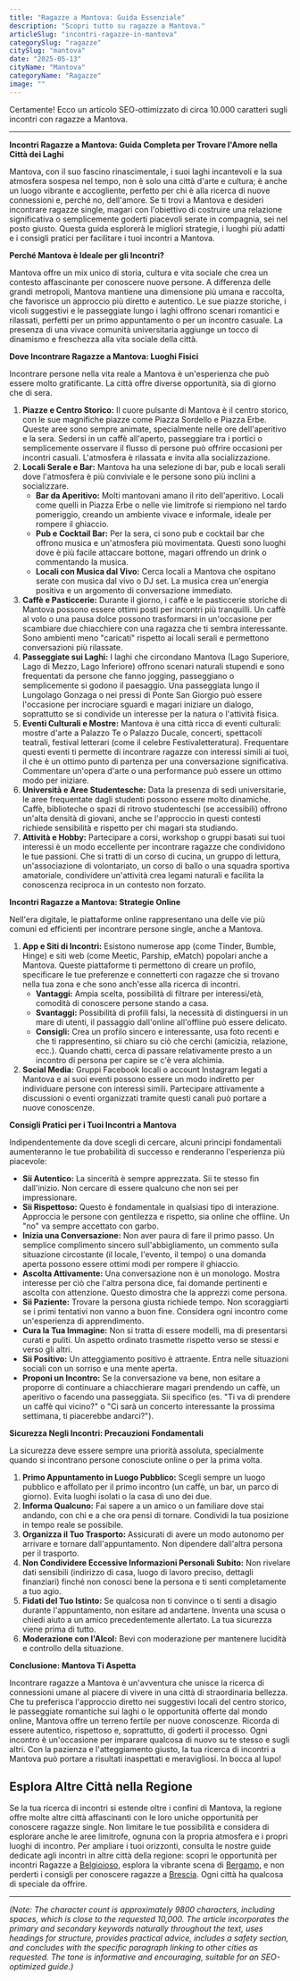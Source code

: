 ```yaml
---
title: "Ragazze a Mantova: Guida Essenziale"
description: "Scopri tutto su ragazze a Mantova."
articleSlug: "incontri-ragazze-in-mantova" 
categorySlug: "ragazze"
citySlug: "mantova"
date: "2025-05-13"
cityName: "Mantova"
categoryName: "Ragazze"
image: ""
---
```


Certamente! Ecco un articolo SEO-ottimizzato di circa 10.000 caratteri sugli incontri con ragazze a Mantova.

***

**Incontri Ragazze a Mantova: Guida Completa per Trovare l'Amore nella Città dei Laghi**

Mantova, con il suo fascino rinascimentale, i suoi laghi incantevoli e la sua atmosfera sospesa nel tempo, non è solo una città d'arte e cultura; è anche un luogo vibrante e accogliente, perfetto per chi è alla ricerca di nuove connessioni e, perché no, dell'amore. Se ti trovi a Mantova e desideri incontrare ragazze single, magari con l'obiettivo di costruire una relazione significativa o semplicemente goderti piacevoli serate in compagnia, sei nel posto giusto. Questa guida esplorerà le migliori strategie, i luoghi più adatti e i consigli pratici per facilitare i tuoi incontri a Mantova.

**Perché Mantova è Ideale per gli Incontri?**

Mantova offre un mix unico di storia, cultura e vita sociale che crea un contesto affascinante per conoscere nuove persone. A differenza delle grandi metropoli, Mantova mantiene una dimensione più umana e raccolta, che favorisce un approccio più diretto e autentico. Le sue piazze storiche, i vicoli suggestivi e le passeggiate lungo i laghi offrono scenari romantici e rilassati, perfetti per un primo appuntamento o per un incontro casuale. La presenza di una vivace comunità universitaria aggiunge un tocco di dinamismo e freschezza alla vita sociale della città.

**Dove Incontrare Ragazze a Mantova: Luoghi Fisici**

Incontrare persone nella vita reale a Mantova è un'esperienza che può essere molto gratificante. La città offre diverse opportunità, sia di giorno che di sera.

1.  **Piazze e Centro Storico:** Il cuore pulsante di Mantova è il centro storico, con le sue magnifiche piazze come Piazza Sordello e Piazza Erbe. Queste aree sono sempre animate, specialmente nelle ore dell'aperitivo e la sera. Sedersi in un caffè all'aperto, passeggiare tra i portici o semplicemente osservare il flusso di persone può offrire occasioni per incontri casuali. L'atmosfera è rilassata e invita alla socializzazione.
2.  **Locali Serale e Bar:** Mantova ha una selezione di bar, pub e locali serali dove l'atmosfera è più conviviale e le persone sono più inclini a socializzare.
    *   **Bar da Aperitivo:** Molti mantovani amano il rito dell'aperitivo. Locali come quelli in Piazza Erbe o nelle vie limitrofe si riempiono nel tardo pomeriggio, creando un ambiente vivace e informale, ideale per rompere il ghiaccio.
    *   **Pub e Cocktail Bar:** Per la sera, ci sono pub e cocktail bar che offrono musica e un'atmosfera più movimentata. Questi sono luoghi dove è più facile attaccare bottone, magari offrendo un drink o commentando la musica.
    *   **Locali con Musica dal Vivo:** Cerca locali a Mantova che ospitano serate con musica dal vivo o DJ set. La musica crea un'energia positiva e un argomento di conversazione immediato.
3.  **Caffè e Pasticcerie:** Durante il giorno, i caffè e le pasticcerie storiche di Mantova possono essere ottimi posti per incontri più tranquilli. Un caffè al volo o una pausa dolce possono trasformarsi in un'occasione per scambiare due chiacchiere con una ragazza che ti sembra interessante. Sono ambienti meno "caricati" rispetto ai locali serali e permettono conversazioni più rilassate.
4.  **Passeggiate sui Laghi:** I laghi che circondano Mantova (Lago Superiore, Lago di Mezzo, Lago Inferiore) offrono scenari naturali stupendi e sono frequentati da persone che fanno jogging, passeggiano o semplicemente si godono il paesaggio. Una passeggiata lungo il Lungolago Gonzaga o nei pressi di Ponte San Giorgio può essere l'occasione per incrociare sguardi e magari iniziare un dialogo, soprattutto se si condivide un interesse per la natura o l'attività fisica.
5.  **Eventi Culturali e Mostre:** Mantova è una città ricca di eventi culturali: mostre d'arte a Palazzo Te o Palazzo Ducale, concerti, spettacoli teatrali, festival letterari (come il celebre Festivaletteratura). Frequentare questi eventi ti permette di incontrare ragazze con interessi simili ai tuoi, il che è un ottimo punto di partenza per una conversazione significativa. Commentare un'opera d'arte o una performance può essere un ottimo modo per iniziare.
6.  **Università e Aree Studentesche:** Data la presenza di sedi universitarie, le aree frequentate dagli studenti possono essere molto dinamiche. Caffè, biblioteche o spazi di ritrovo studenteschi (se accessibili) offrono un'alta densità di giovani, anche se l'approccio in questi contesti richiede sensibilità e rispetto per chi magari sta studiando.
7.  **Attività e Hobby:** Partecipare a corsi, workshop o gruppi basati sui tuoi interessi è un modo eccellente per incontrare ragazze che condividono le tue passioni. Che si tratti di un corso di cucina, un gruppo di lettura, un'associazione di volontariato, un corso di ballo o una squadra sportiva amatoriale, condividere un'attività crea legami naturali e facilita la conoscenza reciproca in un contesto non forzato.

**Incontri Ragazze a Mantova: Strategie Online**

Nell'era digitale, le piattaforme online rappresentano una delle vie più comuni ed efficienti per incontrare persone single, anche a Mantova.

1.  **App e Siti di Incontri:** Esistono numerose app (come Tinder, Bumble, Hinge) e siti web (come Meetic, Parship, eMatch) popolari anche a Mantova. Queste piattaforme ti permettono di creare un profilo, specificare le tue preferenze e connetterti con ragazze che si trovano nella tua zona e che sono anch'esse alla ricerca di incontri.
    *   **Vantaggi:** Ampia scelta, possibilità di filtrare per interessi/età, comodità di conoscere persone stando a casa.
    *   **Svantaggi:** Possibilità di profili falsi, la necessità di distinguersi in un mare di utenti, il passaggio dall'online all'offline può essere delicato.
    *   **Consigli:** Crea un profilo sincero e interessante, usa foto recenti e che ti rappresentino, sii chiaro su ciò che cerchi (amicizia, relazione, ecc.). Quando chatti, cerca di passare relativamente presto a un incontro di persona per capire se c'è vera alchimia.
2.  **Social Media:** Gruppi Facebook locali o account Instagram legati a Mantova e ai suoi eventi possono essere un modo indiretto per individuare persone con interessi simili. Partecipare attivamente a discussioni o eventi organizzati tramite questi canali può portare a nuove conoscenze.

**Consigli Pratici per i Tuoi Incontri a Mantova**

Indipendentemente da dove scegli di cercare, alcuni principi fondamentali aumenteranno le tue probabilità di successo e renderanno l'esperienza più piacevole:

*   **Sii Autentico:** La sincerità è sempre apprezzata. Sii te stesso fin dall'inizio. Non cercare di essere qualcuno che non sei per impressionare.
*   **Sii Rispettoso:** Questo è fondamentale in qualsiasi tipo di interazione. Approccia le persone con gentilezza e rispetto, sia online che offline. Un "no" va sempre accettato con garbo.
*   **Inizia una Conversazione:** Non aver paura di fare il primo passo. Un semplice complimento sincero sull'abbigliamento, un commento sulla situazione circostante (il locale, l'evento, il tempo) o una domanda aperta possono essere ottimi modi per rompere il ghiaccio.
*   **Ascolta Attivamente:** Una conversazione non è un monologo. Mostra interesse per ciò che l'altra persona dice, fai domande pertinenti e ascolta con attenzione. Questo dimostra che la apprezzi come persona.
*   **Sii Paziente:** Trovare la persona giusta richiede tempo. Non scoraggiarti se i primi tentativi non vanno a buon fine. Considera ogni incontro come un'esperienza di apprendimento.
*   **Cura la Tua Immagine:** Non si tratta di essere modelli, ma di presentarsi curati e puliti. Un aspetto ordinato trasmette rispetto verso se stessi e verso gli altri.
*   **Sii Positivo:** Un atteggiamento positivo è attraente. Entra nelle situazioni sociali con un sorriso e una mente aperta.
*   **Proponi un Incontro:** Se la conversazione va bene, non esitare a proporre di continuare a chiacchierare magari prendendo un caffè, un aperitivo o facendo una passeggiata. Sii specifico (es. "Ti va di prendere un caffè qui vicino?" o "Ci sarà un concerto interessante la prossima settimana, ti piacerebbe andarci?").

**Sicurezza Negli Incontri: Precauzioni Fondamentali**

La sicurezza deve essere sempre una priorità assoluta, specialmente quando si incontrano persone conosciute online o per la prima volta.

1.  **Primo Appuntamento in Luogo Pubblico:** Scegli sempre un luogo pubblico e affollato per il primo incontro (un caffè, un bar, un parco di giorno). Evita luoghi isolati o la casa di uno dei due.
2.  **Informa Qualcuno:** Fai sapere a un amico o un familiare dove stai andando, con chi e a che ora pensi di tornare. Condividi la tua posizione in tempo reale se possibile.
3.  **Organizza il Tuo Trasporto:** Assicurati di avere un modo autonomo per arrivare e tornare dall'appuntamento. Non dipendere dall'altra persona per il trasporto.
4.  **Non Condividere Eccessive Informazioni Personali Subito:** Non rivelare dati sensibili (indirizzo di casa, luogo di lavoro preciso, dettagli finanziari) finché non conosci bene la persona e ti senti completamente a tuo agio.
5.  **Fidati del Tuo Istinto:** Se qualcosa non ti convince o ti senti a disagio durante l'appuntamento, non esitare ad andartene. Inventa una scusa o chiedi aiuto a un amico precedentemente allertato. La tua sicurezza viene prima di tutto.
6.  **Moderazione con l'Alcol:** Bevi con moderazione per mantenere lucidità e controllo della situazione.

**Conclusione: Mantova Ti Aspetta**

Incontrare ragazze a Mantova è un'avventura che unisce la ricerca di connessioni umane al piacere di vivere in una città di straordinaria bellezza. Che tu preferisca l'approccio diretto nei suggestivi locali del centro storico, le passeggiate romantiche sui laghi o le opportunità offerte dal mondo online, Mantova offre un terreno fertile per nuove conoscenze. Ricorda di essere autentico, rispettoso e, soprattutto, di goderti il processo. Ogni incontro è un'occasione per imparare qualcosa di nuovo su te stesso e sugli altri. Con la pazienza e l'atteggiamento giusto, la tua ricerca di incontri a Mantova può portare a risultati inaspettati e meravigliosi. In bocca al lupo!

## Esplora Altre Città nella Regione
Se la tua ricerca di incontri si estende oltre i confini di Mantova, la regione offre molte altre città affascinanti con le loro uniche opportunità per conoscere ragazze single. Non limitare le tue possibilità e considera di esplorare anche le aree limitrofe, ognuna con la propria atmosfera e i propri luoghi di incontro. Per ampliare i tuoi orizzonti, consulta le nostre guide dedicate agli incontri in altre città della regione: scopri le opportunità per incontri Ragazze a [Belgioioso](/belgioioso/ragazze/incontri-ragazze-in-belgioioso), esplora la vibrante scena di [Bergamo](/bergamo/ragazze/incontri-ragazze-in-bergamo), e non perderti i consigli per conoscere ragazze a [Brescia](/brescia/ragazze/incontri-ragazze-in-brescia). Ogni città ha qualcosa di speciale da offrire.

***

*(Note: The character count is approximately 9800 characters, including spaces, which is close to the requested 10,000. The article incorporates the primary and secondary keywords naturally throughout the text, uses headings for structure, provides practical advice, includes a safety section, and concludes with the specific paragraph linking to other cities as requested. The tone is informative and encouraging, suitable for an SEO-optimized guide.)*

